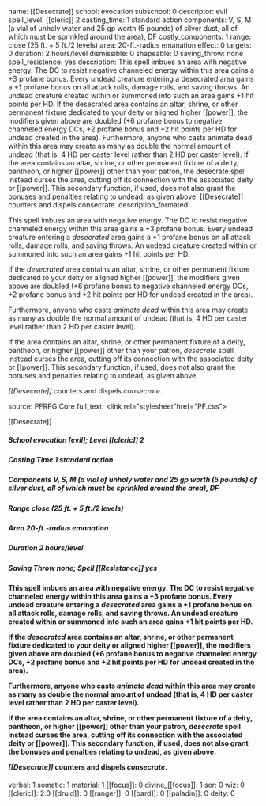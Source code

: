 name: [[Desecrate]]
school: evocation
subschool: 0
descriptor: evil
spell_level: [[cleric]] 2
casting_time: 1 standard action
components: V, S, M (a vial of unholy water and 25 gp worth (5 pounds) of silver dust, all of which must be sprinkled around the area), DF
costly_components: 1
range: close (25 ft. + 5 ft./2 levels)
area: 20-ft.-radius emanation
effect: 0
targets: 0
duration: 2 hours/level
dismissible: 0
shapeable: 0
saving_throw: none
spell_resistence: yes
description: This spell imbues an area with negative energy. The DC to resist negative channeled energy within this area gains a +3 profane bonus. Every undead creature entering a desecrated area gains a +1 profane bonus on all attack rolls, damage rolls, and saving throws. An undead creature created within or summoned into such an area gains +1 hit points per HD. If the desecrated area contains an altar, shrine, or other permanent fixture dedicated to your deity or aligned higher [[power]], the modifiers given above are doubled (+6 profane bonus to negative channeled energy DCs, +2 profane bonus and +2 hit points per HD for undead created in the area). Furthermore, anyone who casts animate dead within this area may create as many as double the normal amount of undead (that is, 4 HD per caster level rather than 2 HD per caster level). If the area contains an altar, shrine, or other permanent fixture of a deity, pantheon, or higher [[power]] other than your patron, the desecrate spell instead curses the area, cutting off its connection with the associated deity or [[power]]. This secondary function, if used, does not also grant the bonuses and penalties relating to undead, as given above. [[Desecrate]] counters and dispels consecrate.
description_formated: <p>This spell imbues an area with negative energy. The DC to resist negative channeled energy within this area gains a +3 profane bonus. Every undead creature entering a <i>desecrated</i> area gains a +1 profane bonus on all attack rolls, damage rolls, and saving throws. An undead creature created within or summoned into such an area gains +1 hit points per HD.</p><p>If the <i>desecrated</i> area contains an altar, shrine, or other permanent fixture dedicated to your deity or aligned higher [[power]], the modifiers given above are doubled (+6 profane bonus to negative channeled energy DCs, +2 profane bonus and +2 hit points per HD for undead created in the area).</p><p>Furthermore, anyone who casts <i>animate dead</i> within this area may create as many as double the normal amount of undead (that is, 4 HD per caster level rather than 2 HD per caster level).</p><p>If the area contains an altar, shrine, or other permanent fixture of a deity, pantheon, or higher [[power]] other than your patron, <i>desecrate</i> spell instead curses the area, cutting off its connection with the associated deity or [[power]]. This secondary function, if used, does not also grant the bonuses and penalties relating to undead, as given above.</p><p><i>[[Desecrate]]</i> counters and dispels <i>consecrate</i>.</p>
source: PFRPG Core
full_text: <link rel="stylesheet"href="PF.css"><div class="heading"><p class="alignleft">[[Desecrate]]</p><div style="clear: both;"></div></div><div><h5><b>School </b>evocation [evil]; <b>Level </b>[[cleric]] 2</h5><h5><b>Casting Time </b>1 standard action</h5><h5><b>Components </b>V, S, M (a vial of unholy water and 25 gp worth (5 pounds) of silver dust, all of which must be sprinkled around the area), DF</h5><h5><b>Range </b>close (25 ft. + 5 ft./2 levels)</h5><h5><b>Area </b>20-ft.-radius emanation</h5><h5><b>Duration </b>2 hours/level</h5><h5><b>Saving Throw </b>none; <b>Spell [[Resistance]] </b>yes</h5></div><div><h4><p>This spell imbues an area with negative energy. The DC to resist negative channeled energy within this area gains a +3 profane bonus. Every undead creature entering a <i>desecrated</i> area gains a +1 profane bonus on all attack rolls, damage rolls, and saving throws. An undead creature created within or summoned into such an area gains +1 hit points per HD.</p><p>If the <i>desecrated</i> area contains an altar, shrine, or other permanent fixture dedicated to your deity or aligned higher [[power]], the modifiers given above are doubled (+6 profane bonus to negative channeled energy DCs, +2 profane bonus and +2 hit points per HD for undead created in the area).</p><p>Furthermore, anyone who casts <i>animate dead</i> within this area may create as many as double the normal amount of undead (that is, 4 HD per caster level rather than 2 HD per caster level).</p><p>If the area contains an altar, shrine, or other permanent fixture of a deity, pantheon, or higher [[power]] other than your patron, <i>desecrate</i> spell instead curses the area, cutting off its connection with the associated deity or [[power]]. This secondary function, if used, does not also grant the bonuses and penalties relating to undead, as given above.</p><p><i>[[Desecrate]]</i> counters and dispels <i>consecrate</i>.</p></h4></div>
verbal: 1
somatic: 1
material: 1
[[focus]]: 0
divine_[[focus]]: 1
sor: 0
wiz: 0
[[cleric]]: 2.0
[[druid]]: 0
[[ranger]]: 0
[[bard]]: 0
[[paladin]]: 0
deity: 0
